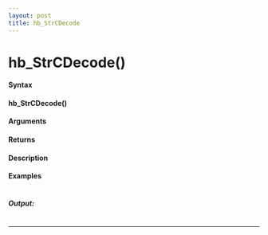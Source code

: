 ```yaml
---
layout: post
title: hb_StrCDecode
---
```


# hb_StrCDecode()


#### Syntax

#### hb_StrCDecode()

#### Arguments

#### Returns

#### Description

#### Examples

```

```

##### Output:

```

```

---